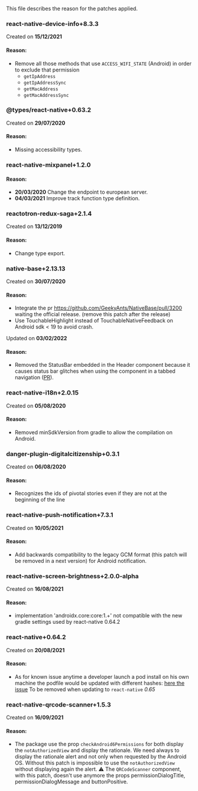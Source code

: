 This file describes the reason for the patches applied.

### react-native-device-info+8.3.3
Created on **15/12/2021**

#### Reason:
- Remove all those methods that use `ACCESS_WIFI_STATE` (Android) in order to exclude that permission
    - `getIpAddress`
    - `getIpAddressSync`
    - `getMacAddress`
    - `getMacAddressSync`

### @types/react-native+0.63.2
Created on **29/07/2020**

#### Reason:
- Missing accessibility types.


### react-native-mixpanel+1.2.0

#### Reason:
- **20/03/2020** Change the endpoint to european server.
- **04/03/2021** Improve track function type definition.


### reactotron-redux-saga+2.1.4
Created on **13/12/2019**

#### Reason:
- Change type export.


### native-base+2.13.13
Created on **30/07/2020**

#### Reason:
- Integrate the pr https://github.com/GeekyAnts/NativeBase/pull/3200 waiting the official release. (remove this patch after the release)
- Use TouchableHighlight instead of TouchableNativeFeedback on Android sdk < 19 to avoid crash.

Updated on **03/02/2022**

#### Reason:
- Removed the StatusBar embedded in the Header component because it causes status bar 
  glitches when using the component in a tabbed navigation ([PR](https://github.com/pagopa/io-app/pull/3717)).

### react-native-i18n+2.0.15
Created on **05/08/2020**

#### Reason:
- Removed minSdkVersion from gradle to allow the compilation on Android. 

### danger-plugin-digitalcitizenship+0.3.1
Created on **06/08/2020**

#### Reason:
- Recognizes the ids of pivotal stories even if they are not at the beginning of the line

### react-native-push-notification+7.3.1
Created on **10/05/2021**

#### Reason:
- Add backwards compatibility to the legacy GCM format (this patch will be removed in a next version) for Android notification.

### react-native-screen-brightness+2.0.0-alpha
Created on **16/08/2021**

#### Reason:
- implementation 'androidx.core:core:1.+' not compatible with the new gradle settings used by react-native 0.64.2

### react-native+0.64.2
Created on **20/08/2021**

#### Reason:
- As for known issue anytime a developer launch a pod install on his own machine the podfile would be updated with 
  different hashes: [here the issue](https://github.com/facebook/react-native/issues/31193)
  To be removed when updating to `react-native` *0.65*

### react-native-qrcode-scanner+1.5.3
Created on **16/09/2021**

#### Reason:
- The package use the prop `checkAndroid6Permissions` for both display the `notAuthorizedView` and display the rationale.
  We need always to display the rationale alert and not only when requested by the Android OS. Without this patch is impossible
  to use the `notAuthorizedView` without displaying again the alert.
  ⚠️ The `QRCodeScanner` component, with this patch, doesn't use anymore the props permissionDialogTitle, permissionDialogMessage and
  buttonPositive.
